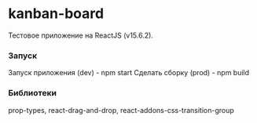 # kanban-board
Тестовое приложение на ReactJS (v15.6.2). 

### Запуск
Запуск приложения (dev) - npm start
Сделать сборку (prod) - npm build

### Библиотеки
prop-types, react-drag-and-drop, react-addons-css-transition-group

